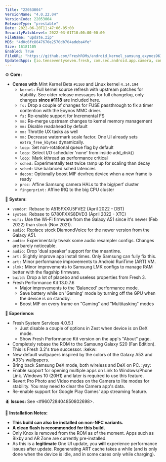 ```yaml
---
Title: "22053004"
VersionName: "4.0.22.04"
VersionCode: 22053004
ReleaseType: "prestable"
Date: 2022-06-20T11:47:06-05:00
SecurityPatchLevel: 2022-03-01T10:00:00-00:00
FileName: "update.zip"
MD5: "4d0c6fc8647670e2570db704adeba4fe"
Size: 16181105
Enabled: True
FileURL: "https://github.com/FreshROMs/android_kernel_samsung_exynos9610_mint/releases/download/xbeta-1185_a50dx/MintBeta-1185.A12.OneUI4-Enforcing_A50.CI.zip"
UpdatedApps: [io.tenseventyseven.fresh, com.sec.android.app.camera, com.android.chrome, com.sec.android.app.camera, io.tensevntysevn.fresh.framework]
---
```


⚙️ **Core:**
- **Comes with** Mint Kernel Beta `#1160` and Linux kernel `4.14.194`
  - `kernel:` Full kernel source refresh with upstream patches for stability. See older release messages for full changelog, only changes **since #1118** are included here.
  - `fs:` Drop a couple of changes for FUSE passthrough to fix a timer contention with the Exynos MMC driver.
  - `fs:` Re-enable support for Incremental FS
  - `mm:` Re-merge upstream changes to kernel memory management
  - `mm:` Disable readahead by default
  - `mm:` Throttle UX tasks as well
  - `mm:` Decrease watermark scale factor. One UI already sets `extra_free_kbytes` dynamically.
  - `loop:` Set non-rotational queue flag by default
  - `loop:` Select I/O scheduler 'none' from inside add_disk()
  - `loop:` Mark kthread as performance critical
  - `sched:` Experimentally test twice ramp up for scaling than decay
  - `sched:` Use balanced sched latencies
  - `decon:` Optionally boost MIF devfreq device when a new frame is ready
  - `proc:` Affine Samsung camera HALs to the big/perf cluster
  - `fingerprint:` Affine IRQ to the big CPU cluster

📱 **System:**
- `vendor:` Rebase to A515FXXU5FVE2 (April 2022 - DBT)
- `system:` Rebase to G780FXXS8DVD3 (April 2022 - XTC)
- `wifi:` Use the Wi-Fi firmware from the Galaxy A51 since it's newer (Feb 2022) than stock (Nov 2021).
- `audio:` Replace stock DiamondVoice for the newer version from the Galaxy A51.
- `audio:` Experimentally tweak some audio resampler configs. Changes are barely noticeable.
- `audio:` Drop 'dual speaker' support for the meantime.
- `art:` Slightly improve app install times. Only Samsung can fully fix this.
- `art:` Minor performance improvements to Android RunTime (ART) VM.
- `slmk:` Minor improvements to Samsung LMK configs to manage RAM better with the flagship firmware.
- `build:` Drop a lot of placebo and useless properties from Fresh 3.
- Fresh Performance Kit 13.0.7.6
  - Major improvements to the 'Balanced' performance mode.
  - Save battery while on 'Gaming' mode by turning off the GPU when the device is on standby.
  - Boost MIF on every frame on "Gaming" and "Multitasking" modes

💫 **Experience:**
- Fresh System Services 4.0.5.1
  - Just disable a couple of options in Zest when device is on DeX mode.
  - Show Fresh Performance Kit version on the app's "About" page.
- Completely rebase the ROM to the Samsung Galaxy S20 (Fan Edition). This is Fresh 3.2's true successor. :kekw:
- New default wallpapers inspired by the colors of the Galaxy A53 and A33's wallpapers.
- Bring back Samsung DeX mode, both wireless and DeX on PC. :yay:
- Enable support for opening multiple apps on Link to Windows/Phone Link. Windows 10 (20H1) and later is required to use this feature.
- Revert Pro Photo and Video modes on the Camera to lite modes for stability. You may need to clear the Camera app's data.
- Re-enable support for Google Play Games' app streaming feature.

🪲 **Issues:**
See <#960728404850802698>.

📝 **Installation Notes:**
- **This build can also be installed on non-NFC variants.**
- **A clean flash is recommended for this build.**
- Only Knox is removed from the ROM as of the moment. Apps such as Bixby and AR Zone are currently pre-installed.
- As this is a **legitimate** One UI update, you **will** experience performance issues after update. Regenerating ART cache takes a while (and is only done when the device is idle, and in some cases only while charging).

